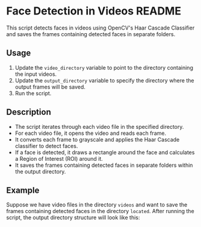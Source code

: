 # Face Detection in Videos README

This script detects faces in videos using OpenCV's Haar Cascade Classifier and saves the frames containing detected faces in separate folders.

## Usage

1. Update the `video_directory` variable to point to the directory containing the input videos.
2. Update the `output_directory` variable to specify the directory where the output frames will be saved.
3. Run the script.

## Description

- The script iterates through each video file in the specified directory.
- For each video file, it opens the video and reads each frame.
- It converts each frame to grayscale and applies the Haar Cascade classifier to detect faces.
- If a face is detected, it draws a rectangle around the face and calculates a Region of Interest (ROI) around it.
- It saves the frames containing detected faces in separate folders within the output directory.

## Example

Suppose we have video files in the directory `videos` and want to save the frames containing detected faces in the directory `located`. After running the script, the output directory structure will look like this:

